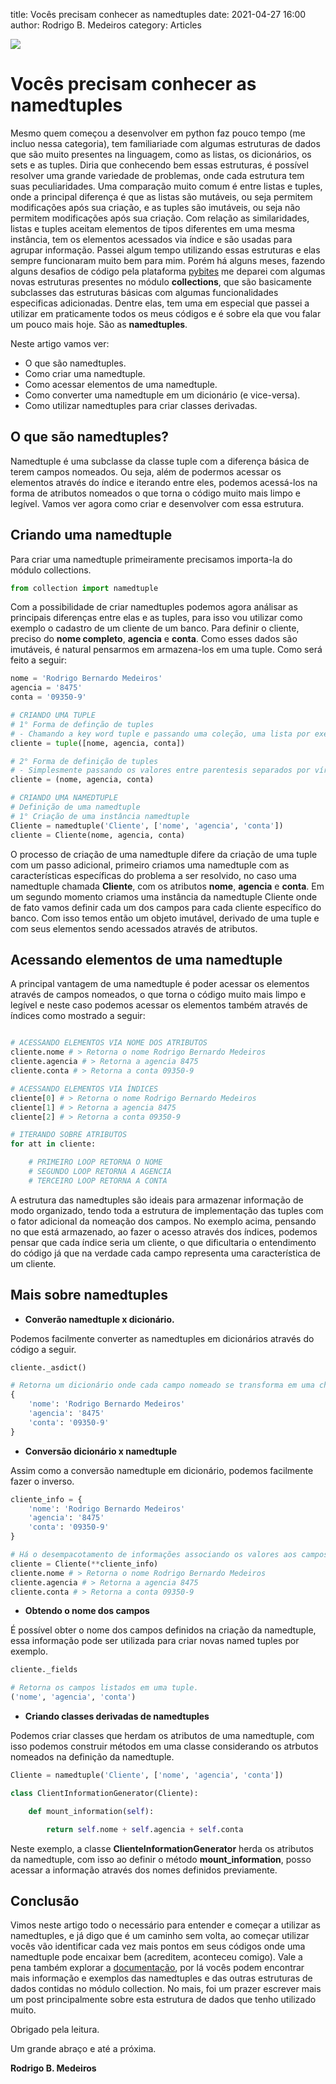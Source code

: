 title: Vocês precisam conhecer as namedtuples
date: 2021-04-27 16:00
author: Rodrigo B. Medeiros
category: Articles

![][main_image]

# __Vocês precisam conhecer as namedtuples__
  
Mesmo quem começou a desenvolver em python faz pouco tempo (me incluo nessa categoria), tem familiariade com algumas estruturas de dados que são muito presentes na linguagem, como as listas, os dicionários, os sets e as tuples. Diria que conhecendo bem essas estruturas, é possível resolver uma grande variedade de problemas, onde cada estrutura tem suas peculiaridades. Uma comparação muito comum é entre listas e tuples, onde a principal diferença é que as listas são mutáveis, ou seja permitem modificações após sua criação, e as tuples são imutáveis, ou seja não permitem modificações após sua criação. Com relação as similaridades, listas e tuples aceitam elementos de tipos diferentes em uma mesma instância, tem os elementos acessados via índice e são usadas para agrupar informação.
Passei algum tempo utilizando essas estruturas e elas sempre funcionaram muito bem para mim. Porém há alguns meses, fazendo alguns desafios de código pela plataforma [pybites][pybites_link] me deparei com algumas novas estruturas presentes no módulo __collections__, que são basicamente subclasses das estruturas básicas com algumas funcionalidades especificas adicionadas. Dentre elas, tem uma em especial que passei a utilizar em praticamente todos os meus códigos e é sobre ela que vou falar um pouco mais hoje. São as __namedtuples__.

Neste artigo vamos ver:

- O que são namedtuples.
- Como criar uma namedtuple.  
- Como acessar elementos de uma namedtuple.  
- Como converter uma namedtuple em um dicionário (e vice-versa).
- Como utilizar namedtuples para criar classes derivadas.


## __O que são namedtuples?__

Namedtuple é uma subclasse da classe tuple com a diferença básica de terem campos nomeados. Ou seja, além de podermos acessar os elementos através do índice e iterando entre eles, podemos acessá-los na forma de atributos nomeados o que torna o código muito mais limpo e legível. Vamos ver agora como criar e desenvolver com essa estrutura.

## __Criando uma namedtuple__

Para criar uma namedtuple primeiramente precisamos importa-la do módulo collections.

```python
from collection import namedtuple
```

Com a possibilidade de criar namedtuples podemos agora análisar as principais diferenças entre elas e as tuples, para isso vou utilizar como exemplo o cadastro de um cliente de um banco. Para definir o cliente, preciso do __nome completo__, __agencia__ e __conta__. Como esses dados são imutáveis, é natural pensarmos em armazena-los em uma tuple. Como será feito a seguir:

```python
nome = 'Rodrigo Bernardo Medeiros'
agencia = '8475'
conta = '09350-9'

# CRIANDO UMA TUPLE
# 1° Forma de definção de tuples
# - Chamando a key word tuple e passando uma coleção, uma lista por exemplo.
cliente = tuple([nome, agencia, conta])

# 2° Forma de definição de tuples
# - Simplesmente passando os valores entre parentesis separados por vírgula.
cliente = (nome, agencia, conta)

# CRIANDO UMA NAMEDTUPLE
# Definição de uma namedtuple
# 1° Criação de uma instância namedtuple
Cliente = namedtuple('Cliente', ['nome', 'agencia', 'conta'])
cliente = Cliente(nome, agencia, conta)
```

O processo de criação de uma namedtuple difere da criação de uma tuple com um passo adicional, primeiro criamos uma namedtuple com as características específicas do problema a ser resolvido, no caso uma namedtuple chamada __Cliente__, com os atributos __nome__, __agencia__ e __conta__. Em um segundo momento criamos uma instância da namedtuple Cliente onde de fato vamos definir cada um dos campos para cada cliente específico do banco. Com isso temos então um objeto imutável, derivado de uma tuple e com seus elementos sendo acessados através de atributos.

## __Acessando elementos de uma namedtuple__

A principal vantagem de uma namedtuple é poder acessar os elementos através de campos nomeados, o que torna o código muito mais limpo e legível e neste caso podemos acessar os elementos também através de índices como mostrado a seguir:

```python

# ACESSANDO ELEMENTOS VIA NOME DOS ATRIBUTOS
cliente.nome # > Retorna o nome Rodrigo Bernardo Medeiros
cliente.agencia # > Retorna a agencia 8475
cliente.conta # > Retorna a conta 09350-9

# ACESSANDO ELEMENTOS VIA ÍNDICES
cliente[0] # > Retorna o nome Rodrigo Bernardo Medeiros
cliente[1] # > Retorna a agencia 8475
cliente[2] # > Retorna a conta 09350-9

# ITERANDO SOBRE ATRIBUTOS
for att in cliente: 

    # PRIMEIRO LOOP RETORNA O NOME
    # SEGUNDO LOOP RETORNA A AGENCIA
    # TERCEIRO LOOP RETORNA A CONTA   
```

A estrutura das namedtuples são ideais para armazenar informação de modo organizado, tendo toda a estrutura de implementação das tuples com o fator adicional da nomeação dos campos. No exemplo acima, pensando no que está armazenado, ao fazer o acesso através dos índices, podemos pensar que cada índice seria um cliente, o que dificultaria o entendimento do código já que na verdade cada campo representa uma característica de um cliente.

## __Mais sobre namedtuples__

- __Converão namedtuple x dicionário.__

Podemos facilmente converter as namedtuples em dicionários através do código a seguir.

```python
cliente._asdict()

# Retorna um dicionário onde cada campo nomeado se transforma em uma chave
{
    'nome': 'Rodrigo Bernardo Medeiros'
    'agencia': '8475'
    'conta': '09350-9'
}
```

- __Conversão dicionário x namedtuple__

Assim como a conversão namedtuple em dicionário, podemos facilmente fazer o inverso.

```python
cliente_info = {
    'nome': 'Rodrigo Bernardo Medeiros'
    'agencia': '8475'
    'conta': '09350-9'
}

# Há o desempacotamento de informações associando os valores aos campos nomeados da namedtuple.
cliente = Cliente(**cliente_info)
cliente.nome # > Retorna o nome Rodrigo Bernardo Medeiros
cliente.agencia # > Retorna a agencia 8475
cliente.conta # > Retorna a conta 09350-9 
```

- __Obtendo o nome dos campos__

É possível obter o nome dos campos definidos na criação da namedtuple, essa informação pode ser utilizada para criar novas named tuples por exemplo.

```python
cliente._fields

# Retorna os campos listados em uma tuple. 
('nome', 'agencia', 'conta')
```

- __Criando classes derivadas de namedtuples__

Podemos criar classes que herdam os atributos de uma namedtuple, com isso podemos construir métodos em uma classe considerando os atrbutos nomeados na definição da namedtuple.

```python
Cliente = namedtuple('Cliente', ['nome', 'agencia', 'conta'])

class ClientInformationGenerator(Cliente):

    def mount_information(self):

        return self.nome + self.agencia + self.conta
```

Neste exemplo, a classe __ClienteInformationGenerator__ herda os atributos da namedtuple, com isso ao definir o método __mount_information__, posso acessar a informação através dos nomes definidos previamente.

## __Conclusão__

Vimos neste artigo todo o necessário para entender e começar a utilizar as namedtuples, e já digo que é um caminho sem volta, ao começar utilizar vocês vão identificar cada vez mais pontos em seus códigos onde uma namedtuple pode encaixar bem (acreditem, aconteceu comigo). Vale a pena também explorar a [documentação][namedtuples_link], por lá vocês podem encontrar mais informação e exemplos das namedtuples e das outras estruturas de dados contidas no módulo collection. No mais, foi um prazer escrever mais um post principalmente sobre esta estrutura de dados que tenho utilizado muito.

Obrigado pela leitura.

Um grande abraço e até a próxima.

__Rodrigo B. Medeiros__

[main_image]:images/PythonNamedTuple.jpeg
[pybites_link]:https://pybit.es/
[namedtuples_link]: https://docs.python.org/3/library/collections.html#namedtuple-factory-function-for-tuples-with-named-fields